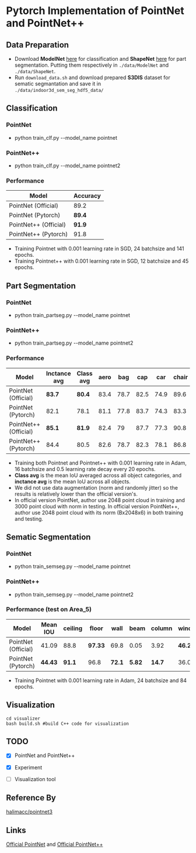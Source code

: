 # Pytorch Implementation of PointNet and PointNet++ 

## Data Preparation
* Download **ModelNet** [here](http://modelnet.cs.princeton.edu/ModelNet40.zip) for classification and **ShapeNet** [here](https://www.shapenet.org/) for part segmentation. Putting them respectively in `./data/ModelNet` and `./data/ShapeNet`.
* Run `download_data.sh`  and download prepared **S3DIS** dataset for sematic segmantation and save it in `./data/indoor3d_sem_seg_hdf5_data/`

## Classification
### PointNet
* python train_clf.py --model_name pointnet 
### PointNet++
* python train_clf.py --model_name pointnet2 
### Performance
| Model | Accuracy |
|--|--|
| PointNet (Official) |  89.2|
| PointNet (Pytorch) |  **89.4**|
| PointNet++ (Official) | **91.9** |
| PointNet++ (Pytorch) | 91.8 |

* Training Pointnet with 0.001 learning rate in SGD, 24 batchsize and 141 epochs.
* Training Pointnet++ with 0.001 learning rate in SGD, 12 batchsize and 45 epochs.

## Part Segmentation
### PointNet
* python train_partseg.py --model_name pointnet
### PointNet++
* python train_partseg.py --model_name pointnet2
### Performance
| Model | Inctance avg | Class avg	 |aero |	bag |	cap	 |car	 |chair	 |ear phone	 |guitar |	knife |	lamp	 |laptop |	motor	 |mug |	pistol	 |rocket |	skate board |	 table |
|--|--|--|--|--|--|--|--|--|--|--|--|--|--|--|--|--|--|--|
|PointNet (Official)	|**83.7**|**80.4**	|83.4|	78.7|	82.5|	74.9|	89.6	|73|	91.5|	85.9	|80.8|	95.3|	65.2	|93|	81.2|	57.9|	72.8|	80.6|
|PointNet (Pytorch)|	82.1	|78.1|	81.1	|77.8	|83.7	|74.3	|83.3|	65.7|	90.5	|85.1|	78.1	|94.5	|63.7	|91.7	|80.5|56.2	|73.7	|67.5|
|PointNet++ (Official)|**85.1**	|**81.9**	|82.4|79	|87.7	|77.3|	90.8|	71.8|	91|	85.9|	83.7|	95.3	|71.6|	94.1	|81.3|	58.7|	76.4|	82.6|
|PointNet++ (Pytorch)|	84.4|	80.5	|82.6|	78.7|	82.3	|78.1|86.8|	63.8	|91.6|	88.9|	83.6	|96.8	|63.3	|95.7	|82.8|	55.7	|76.3	|71.1|

* Training both Pointnet and Pointnet++ with 0.001 learning rate in Adam, 16 batchsize and 0.5 learning rate decay every 20 epochs.
* **Class avg** is the mean IoU averaged across all object categories, and **inctance avg** is the mean IoU across all objects.
* We did not use data augmentation (norm and randomly jitter) so the results is relatively lower than the official version's.
* In official version PointNet, author use 2048 point cloud in training and 3000 point cloud with norm in testing. In official version PointNet++, author use 2048 point cloud with its norm (Bx2048x6) in both training and testing.
  


## Sematic Segmentation
### PointNet
* python train_semseg.py --model_name pointnet
### PointNet++
* python train_semseg.py --model_name pointnet2
### Performance (test on Area_5)
|Model  | Mean IOU | ceiling | floor | wall | beam | column | window | door |  chair| tabel| bookcase| sofa | board | clutter | 
|--|--|--|--|--|--|--|--|--|--|--|--|--|--|--|
| PointNet (Official) | 41.09|88.8|**97.33**|69.8|0.05|3.92|**46.26**|10.76|**52.61**|**58.93**|**40.28**|5.85|26.38|33.22|
| PointNet (Pytorch) | **44.43**|**91.1**|96.8|**72.1**|**5.82**|**14.7**|36.03|**37.1**|49.36|50.17|35.99|**14.26**|**33.9**|**40.23**|

* Training Pointnet with 0.001 learning rate in Adam, 24 batchsize and 84 epochs.

## Visualization

`cd visualizer`<br>
`bash build.sh #build C++ code for visualization`

## TODO

- [x] PointNet and PointNet++ 
- [x] Experiment 
- [ ] Visualization tool



## Reference By
[halimacc/pointnet3](https://github.com/halimacc/pointnet3)

## Links
[Official PointNet](https://github.com/charlesq34/pointnet) and [Official PointNet++](https://github.com/charlesq34/pointnet2)
